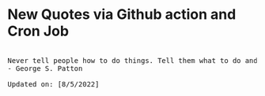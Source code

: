 # New Quotes via Github action and Cron Job

<pre>
<!-- #quote -->
Never tell people how to do things. Tell them what to do and they will surprise you with their ingenuity.
- George S. Patton

Updated on: [8/5/2022]
<!-- #quoteEnd -->
</pre>

